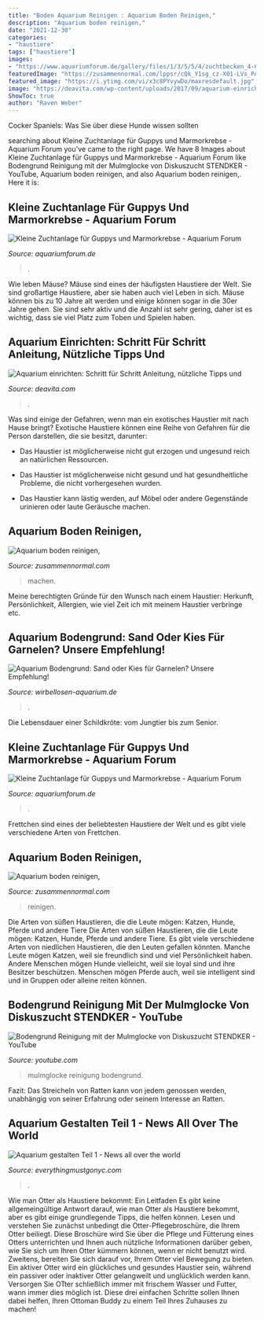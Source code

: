 ```yaml
---
title: "Boden Aquarium Reinigen : Aquarium Boden Reinigen,"
description: "Aquarium boden reinigen,"
date: "2021-12-30"
categories:
- "haustiere"
tags: ["haustiere"]
images:
- "https://www.aquariumforum.de/gallery/files/1/3/5/5/4/zuchtbecken_4-6-med.jpg"
featuredImage: "https://zusammennormal.com/lppsr/cQk_Y1sg_cz-X01-LVs_PAHaLH.jpg"
featured_image: "https://i.ytimg.com/vi/x3c8PYvywDo/maxresdefault.jpg"
image: "https://deavita.com/wp-content/uploads/2017/09/aquarium-einrichten-einfahren-tipps-anfänger.jpg"
ShowToc: true
author: "Raven Weber"
---
```



Cocker Spaniels: Was Sie über diese Hunde wissen sollten

	

		
searching about Kleine Zuchtanlage für Guppys und Marmorkrebse - Aquarium Forum you've came to the right page. We have 8 Images about Kleine Zuchtanlage für Guppys und Marmorkrebse - Aquarium Forum like Bodengrund Reinigung mit der Mulmglocke von Diskuszucht STENDKER - YouTube, Aquarium boden reinigen, and also Aquarium boden reinigen,. Here it is:
		
    
## Kleine Zuchtanlage Für Guppys Und Marmorkrebse - Aquarium Forum

<img loading=lazy src="http://www.aquariumforum.de/gallery/files/1/3/5/5/4/zuchtbecken_1-3-med.jpg" onerror="this.onerror=null;this.src='https://tse1.mm.bing.net/th?id=OIP.02M5YeEfTxtXgh-nmahjpgHaE9&amp;pid=15.1';" alt="Kleine Zuchtanlage für Guppys und Marmorkrebse - Aquarium Forum">

_Source: aquariumforum.de_

>. 

	

Wie leben Mäuse?
Mäuse sind eines der häufigsten Haustiere der Welt. Sie sind großartige Haustiere, aber sie haben auch viel Leben in sich. Mäuse können bis zu 10 Jahre alt werden und einige können sogar in die 30er Jahre gehen. Sie sind sehr aktiv und die Anzahl ist sehr gering, daher ist es wichtig, dass sie viel Platz zum Toben und Spielen haben.

    
## Aquarium Einrichten: Schritt Für Schritt Anleitung, Nützliche Tipps Und

<img loading=lazy src="https://deavita.com/wp-content/uploads/2017/09/aquarium-einrichten-einfahren-tipps-anfänger.jpg" onerror="this.onerror=null;this.src='https://tse1.mm.bing.net/th?id=OIP.yXXoax2MqS-V1ZmO8oUX0gHaE3&amp;pid=15.1';" alt="Aquarium einrichten: Schritt für Schritt Anleitung, nützliche Tipps und">

_Source: deavita.com_

>. 

	

Was sind einige der Gefahren, wenn man ein exotisches Haustier mit nach Hause bringt?
Exotische Haustiere können eine Reihe von Gefahren für die Person darstellen, die sie besitzt, darunter:
- Das Haustier ist möglicherweise nicht gut erzogen und ungesund reich an natürlichen Ressourcen.

- Das Haustier ist möglicherweise nicht gesund und hat gesundheitliche Probleme, die nicht vorhergesehen wurden.

- Das Haustier kann lästig werden, auf Möbel oder andere Gegenstände urinieren oder laute Geräusche machen.

    
## Aquarium Boden Reinigen,

<img loading=lazy src="https://zusammennormal.com/lppsr/s7O8qrpNq8ntbAmDYVMkugHaFj.jpg" onerror="this.onerror=null;this.src='https://tse3.mm.bing.net/th?id=OIP.JY5JlO9S3ju3gcpYkFYnIQAAAA&amp;pid=15.1';" alt="Aquarium boden reinigen,">

_Source: zusammennormal.com_

>machen. 

	

Meine berechtigten Gründe für den Wunsch nach einem Haustier: Herkunft, Persönlichkeit, Allergien, wie viel Zeit ich mit meinem Haustier verbringe etc.

    
## Aquarium Bodengrund: Sand Oder Kies Für Garnelen? Unsere Empfehlung!

<img loading=lazy src="https://www.wirbellosen-aquarium.de/wp-content/uploads/2021/05/sand-garnelen-1110x963.jpg" onerror="this.onerror=null;this.src='https://tse3.mm.bing.net/th?id=OIP.uwsZxlSGOYGcpua-Z4rxNwHaGb&amp;pid=15.1';" alt="Aquarium Bodengrund: Sand oder Kies für Garnelen? Unsere Empfehlung!">

_Source: wirbellosen-aquarium.de_

>. 

	

Die Lebensdauer einer Schildkröte: vom Jungtier bis zum Senior.

    
## Kleine Zuchtanlage Für Guppys Und Marmorkrebse - Aquarium Forum

<img loading=lazy src="https://www.aquariumforum.de/gallery/files/1/3/5/5/4/zuchtbecken_4-6-med.jpg" onerror="this.onerror=null;this.src='https://tse3.mm.bing.net/th?id=OIP.mlwp-ZCG8u64NNhWNUPgNQHaE9&amp;pid=15.1';" alt="Kleine Zuchtanlage für Guppys und Marmorkrebse - Aquarium Forum">

_Source: aquariumforum.de_

>. 

	

Frettchen sind eines der beliebtesten Haustiere der Welt und es gibt viele verschiedene Arten von Frettchen.

    
## Aquarium Boden Reinigen,

<img loading=lazy src="https://zusammennormal.com/lppsr/cQk_Y1sg_cz-X01-LVs_PAHaLH.jpg" onerror="this.onerror=null;this.src='https://tse1.mm.bing.net/th?id=OIP.2GWvwZ6CI6DeKv2ZMwCCTQAAAA&amp;pid=15.1';" alt="Aquarium boden reinigen,">

_Source: zusammennormal.com_

>reinigen. 

	

Die Arten von süßen Haustieren, die die Leute mögen: Katzen, Hunde, Pferde und andere Tiere
Die Arten von süßen Haustieren, die die Leute mögen: Katzen, Hunde, Pferde und andere Tiere. Es gibt viele verschiedene Arten von niedlichen Haustieren, die den Leuten gefallen könnten. Manche Leute mögen Katzen, weil sie freundlich sind und viel Persönlichkeit haben. Andere Menschen mögen Hunde vielleicht, weil sie loyal sind und ihre Besitzer beschützen. Menschen mögen Pferde auch, weil sie intelligent sind und in Gruppen oder alleine reiten können.

    
## Bodengrund Reinigung Mit Der Mulmglocke Von Diskuszucht STENDKER - YouTube

<img loading=lazy src="https://i.ytimg.com/vi/x3c8PYvywDo/maxresdefault.jpg" onerror="this.onerror=null;this.src='https://tse2.mm.bing.net/th?id=OIP.noMihtEZxQKnMF_OEy-kPAHaEK&amp;pid=15.1';" alt="Bodengrund Reinigung mit der Mulmglocke von Diskuszucht STENDKER - YouTube">

_Source: youtube.com_

>mulmglocke reinigung bodengrund. 

	

Fazit: Das Streicheln von Ratten kann von jedem genossen werden, unabhängig von seiner Erfahrung oder seinem Interesse an Ratten.

    
## Aquarium Gestalten Teil 1 - News All Over The World

<img loading=lazy src="https://everythingmustgonyc.com/wp-content/uploads/2019/12/aquarium-gestalten-teil-1_httpeverythingmustgonyc.com_.jpg" onerror="this.onerror=null;this.src='https://tse4.mm.bing.net/th?id=OIP.B-310tJu6bklPhI8RDjyjwHaCl&amp;pid=15.1';" alt="Aquarium gestalten Teil 1 - News all over the world">

_Source: everythingmustgonyc.com_

>. 

	

Wie man Otter als Haustiere bekommt: Ein Leitfaden
Es gibt keine allgemeingültige Antwort darauf, wie man Otter als Haustiere bekommt, aber es gibt einige grundlegende Tipps, die helfen können. Lesen und verstehen Sie zunächst unbedingt die Otter-Pflegebroschüre, die Ihrem Otter beiliegt. Diese Broschüre wird Sie über die Pflege und Fütterung eines Otters unterrichten und Ihnen auch nützliche Informationen darüber geben, wie Sie sich um Ihren Otter kümmern können, wenn er nicht benutzt wird. Zweitens, bereiten Sie sich darauf vor, Ihrem Otter viel Bewegung zu bieten. Ein aktiver Otter wird ein glückliches und gesundes Haustier sein, während ein passiver oder inaktiver Otter gelangweilt und unglücklich werden kann. Versorgen Sie OTter schließlich immer mit frischem Wasser und Futter, wann immer dies möglich ist. Diese drei einfachen Schritte sollen Ihnen dabei helfen, Ihren Ottoman Buddy zu einem Teil Ihres Zuhauses zu machen!

